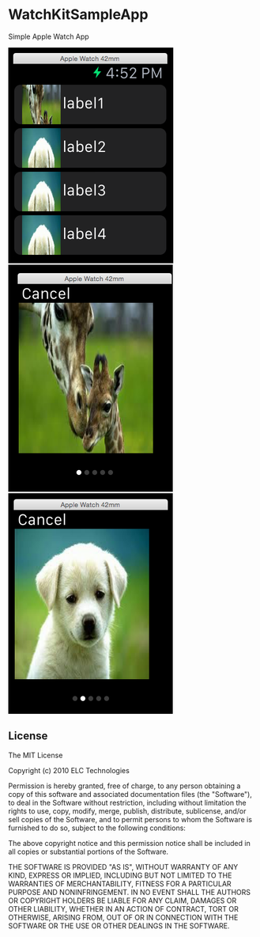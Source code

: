 # WatchKitSampleApp
Simple Apple Watch App

![Screenshot](https://raw.githubusercontent.com/cupit/WatchKitSampleApp/master/screenshots/screenshot_1.png)
![Screenshot](https://raw.githubusercontent.com/cupit/WatchKitSampleApp/master/screenshots/screenshot_2.png)
![Screenshot](https://raw.githubusercontent.com/cupit/WatchKitSampleApp/master/screenshots/screenshot_3.png)


## License

The MIT License

Copyright (c) 2010 ELC Technologies

Permission is hereby granted, free of charge, to any person obtaining a copy
of this software and associated documentation files (the "Software"), to deal
in the Software without restriction, including without limitation the rights
to use, copy, modify, merge, publish, distribute, sublicense, and/or sell
copies of the Software, and to permit persons to whom the Software is
furnished to do so, subject to the following conditions:

The above copyright notice and this permission notice shall be included in
all copies or substantial portions of the Software.

THE SOFTWARE IS PROVIDED "AS IS", WITHOUT WARRANTY OF ANY KIND, EXPRESS OR
IMPLIED, INCLUDING BUT NOT LIMITED TO THE WARRANTIES OF MERCHANTABILITY,
FITNESS FOR A PARTICULAR PURPOSE AND NONINFRINGEMENT. IN NO EVENT SHALL THE
AUTHORS OR COPYRIGHT HOLDERS BE LIABLE FOR ANY CLAIM, DAMAGES OR OTHER
LIABILITY, WHETHER IN AN ACTION OF CONTRACT, TORT OR OTHERWISE, ARISING FROM,
OUT OF OR IN CONNECTION WITH THE SOFTWARE OR THE USE OR OTHER DEALINGS IN
THE SOFTWARE.
